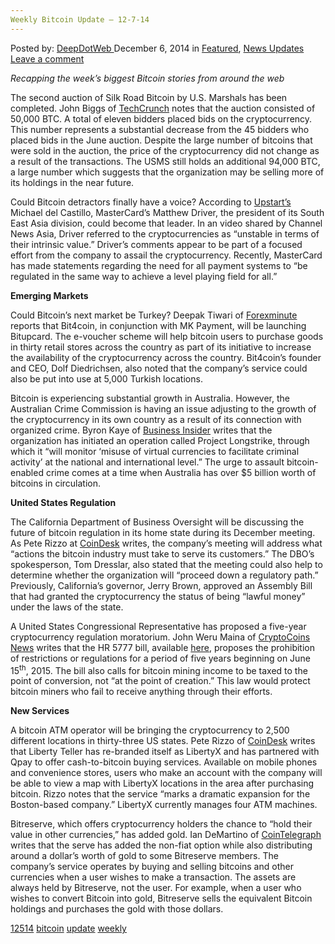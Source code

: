 ```yaml
---
Weekly Bitcoin Update – 12-7-14
---
```

<article class="post-listing post-8544 post type-post status-publish format-standard has-post-thumbnail hentry  tag-2488 tag-bitcoin tag-update tag-weekly">
    <div class="post-inner">
        <span>Posted by: <a href="https://www.deepdotweb.com/author/admin/" title="">DeepDotWeb </a></span>
    <span>December 6, 2014</span>
    <span>in <a href="https://www.deepdotweb.com/category/deepdot-news/" rel="category tag">Featured</a>, <a href="https://www.deepdotweb.com/category/news-updates/" rel="category tag">News Updates</a></span>
    <span><a href="https://www.deepdotweb.com/2014/12/06/weekly-bitcoin-update-12-5-14/#respond">Leave a comment</a></span>
    </p>
    <div class="clear"></div>
    <div class="entry">
    <p><em>Recapping the week&#8217;s biggest Bitcoin stories from around the web </em></p>
    <p>The second auction of Silk Road Bitcoin by U.S. Marshals has been completed. John Biggs of <a href="http://techcrunch.com/2014/12/05/us-marshals-complete-second-auction-of-silk-road-bitcoin/">TechCrunch</a> notes that the auction consisted of 50,000 BTC. A total of eleven bidders placed bids on the cryptocurrency. This number represents a substantial decrease from the 45 bidders who placed bids in the June auction. Despite the large number of bitcoins that were sold in the auction, the price of the cryptocurrency did not change as a result of the transactions. The USMS still holds an additional 94,000 BTC, a large number which suggests that the organization may be selling more of its holdings in the near future.</p>
    <p>Could Bitcoin detractors finally have a voice? According to <a href="http://upstart.bizjournals.com/entrepreneurs/hot-shots/2014/12/05/matthew-driver-bitcoin-critic-mastercard.html">Upstart&#8217;s</a> Michael del Castillo, MasterCard&#8217;s Matthew Driver, the president of its South East Asia division, could become that leader. In an video shared by Channel News Asia, Driver referred to the cryptocurrencies as “unstable in terms of their intrinsic value.” Driver&#8217;s comments appear to be part of a focused effort from the company to assail the cryptocurrency. Recently, MasterCard has made statements regarding the need for all payment systems to “be regulated in the same way to achieve a level playing field for all.”</p>
    <p><strong>Emerging Markets</strong></p>
    <p>Could Bitcoin&#8217;s next market be Turkey? Deepak Tiwari of <a href="http://www.forexminute.com/bitcoin/bit4coin-teams-mk-payment-launch-bitupcard-turkey-51378">Forexminute</a> reports that Bit4coin, in conjunction with MK Payment, will be launching Bitupcard. The e-voucher scheme will help bitcoin users to purchase goods in thirty retail stores across the country as part of its initiative to increase the availability of the cryptocurrency across the country. Bit4coin&#8217;s founder and CEO, Dolf Diedrichsen, also noted that the company&#8217;s service could also be put into use at 5,000 Turkish locations.</p>
    <p>Bitcoin is experiencing substantial growth in Australia. However, the Australian Crime Commission is having an issue adjusting to the growth of the cryptocurrency in its own country as a result of its connection with organized crime. Byron Kaye of <a href="http://www.businessinsider.com/r-australia-probes-bitcoin-crime-links-as-currency-craves-legitimacy-2014-12">Business Insider</a> writes that the organization has initiated an operation called Project Longstrike, through which it “will monitor &#8216;misuse of virtual currencies to facilitate criminal activity&#8217; at the national and international level.” The urge to assault bitcoin-enabled crime comes at a time when Australia has over $5 billion worth of bitcoins in circulation.</p>
    <p><strong>United States Regulation</strong></p>
    <p>The California Department of Business Oversight will be discussing the future of bitcoin regulation in its home state during its December meeting. As Pete Rizzo at <a href="http://www.coindesk.com/california-debate-bitcoin-regulation-december-meeting/">CoinDesk</a> writes, the company&#8217;s meeting will address what “actions the bitcoin industry must take to serve its customers.” The DBO&#8217;s spokesperson, Tom Dresslar, also stated that the meeting could also help to determine whether the organization will “proceed down a regulatory path.” Previously, California&#8217;s governor, Jerry Brown, approved an Assembly Bill that had granted the cryptocurrency the status of being “lawful money” under the laws of the state.</p>
    <p>A United States Congressional Representative has proposed a five-year cryptocurrency regulation moratorium. John Weru Maina of <a href="https://www.cryptocoinsnews.com/hr-5777-bill-proposes-moratorium-bitcoin-regulations-restrictions/">CryptoCoins News</a> writes that the HR 5777 bill, available <a href="http://www.gpo.gov/fdsys/pkg/BILLS-113hr5777ih/pdf/BILLS-113hr5777ih.pdf">here</a>, proposes the prohibition of restrictions or regulations for a period of five years beginning on June 15<sup>th</sup>, 2015. The bill also calls for bitcoin mining income to be taxed to the point of conversion, not “at the point of creation.” This law would protect bitcoin miners who fail to receive anything through their efforts.</p>
    <p><strong>New Services</strong></p>
    <p>A bitcoin ATM operator will be bringing the cryptocurrency to 2,500 different locations in thirty-three US states. Pete Rizzo of <a href="http://www.coindesk.com/libertyx-bitcoin-buying-2500-us-locations/">CoinDesk</a> writes that Liberty Teller has re-branded itself as LibertyX and has partnered with Qpay to offer cash-to-bitcoin buying services. Available on mobile phones and convenience stores, users who make an account with the company will be able to view a map with LibertyX locations in the area after purchasing bitcoin. Rizzo notes that the service “marks a dramatic expansion for the Boston-based company.” LibertyX currently manages four ATM machines.</p>
    <p>Bitreserve, which offers cryptocurrency holders the chance to “hold their value in other currencies,” has added gold. Ian DeMartino of <a href="http://cointelegraph.com/news/113038/bitreserve-adds-gold-other-metals-coming-soon">CoinTelegraph</a> writes that the serve has added the non-fiat option while also distributing around a dollar&#8217;s worth of gold to some Bitreserve members. The company&#8217;s service operates by buying and selling bitcoins and other currencies when a user wishes to make a transaction. The assets are always held by Bitreserve, not the user. For example, when a user who wishes to convert Bitcoin into gold, Bitreserve sells the equivalent Bitcoin holdings and purchases the gold with those dollars.</p>
    </div>
    <a href="https://www.deepdotweb.com/tag/12514/" rel="tag">12514</a> <a href="https://www.deepdotweb.com/tag/bitcoin/" rel="tag">bitcoin</a> <a href="https://www.deepdotweb.com/tag/update/" rel="tag">update</a> <a href="https://www.deepdotweb.com/tag/weekly/" rel="tag">weekly</a></span> <span style="display:none" class="updated">2014-12-06</span>
    <div style="display:none" class="vcard author" itemprop="author" itemscope itemtype="http://schema.org/Person"><strong class="fn" itemprop="name">
    </div>
</article>

